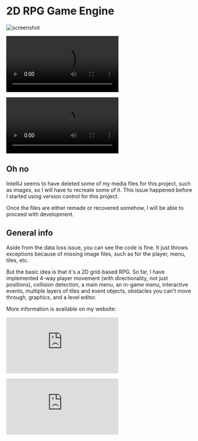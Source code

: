 # 2D RPG Game Engine

![screenshot](https://saintlouissoftware.com/images/game_engine_screenshot_2.png)

![video1](https://saintlouissoftware.com/videos/level_editor.mp4)

![video2](https://saintlouissoftware.com/videos/level_editor2.mp4)

## Oh no

IntelliJ seems to have deleted some of my media files for this project, such as images, so I will have to recreate some of it. This issue happened before I started using version control for this project.

Once the files are either remade or recovered somehow, I will be able to proceed with development.

## General info

Aside from the data loss issue, you can see the code is fine. It just throws exceptions because of missing image files, such as for the player, menu, tiles, etc. 

But the basic idea is that it's a 2D grid-based RPG. So far, I have implemented 4-way player movement (with directionality, not just positions), collision detection, a main menu, an in-game menu, interactive events, multiple layers of tiles and event objects, obstacles you can't move through, graphics, and a level editor.

More information is available on my website:

![Level Editor](https://saintlouissoftware.com/level_editor.html)

![2D Game Engine](https://saintlouissoftware.com/game_engine.html)
